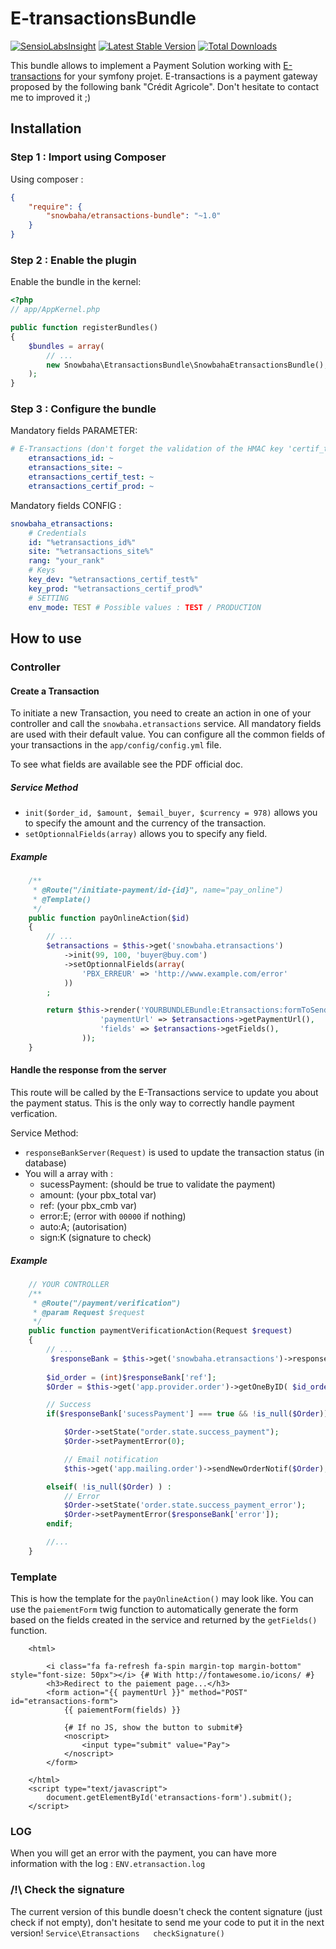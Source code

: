 # E-transactionsBundle


[![SensioLabsInsight](https://insight.sensiolabs.com/projects/480895ee-8a76-4bd6-a823-9e0a90f32576/big.png)](https://insight.sensiolabs.com/projects/480895ee-8a76-4bd6-a823-9e0a90f32576) [![Latest Stable Version](https://poser.pugx.org/snowbaha/etransactions-bundle/v/stable)](https://packagist.org/packages/snowbaha/etransactions-bundle)  [![Total Downloads](https://poser.pugx.org/snowbaha/etransactions-bundle/downloads)](https://packagist.org/packages/snowbaha/etransactions-bundle)

This bundle allows to implement a Payment Solution working with [E-transactions](https://www.e-transactions.fr) for your symfony projet.
E-transactions is a payment gateway proposed by the following bank "Crédit Agricole".
Don't hesitate to contact me to improved it ;)

## Installation
### Step 1 : Import using Composer
Using composer :
```json
{
    "require": {
        "snowbaha/etransactions-bundle": "~1.0"
    }
}
```

### Step 2 : Enable the plugin
Enable the bundle in the kernel:
```php
<?php
// app/AppKernel.php

public function registerBundles()
{
    $bundles = array(
        // ...
        new Snowbaha\EtransactionsBundle\SnowbahaEtransactionsBundle(),
    );
}
```

### Step 3 : Configure the bundle
Mandatory fields PARAMETER:
```yaml
# E-Transactions (don't forget the validation of the HMAC key 'certif_test/prod' by email)
    etransactions_id: ~
    etransactions_site: ~
    etransactions_certif_test: ~
    etransactions_certif_prod: ~
```

Mandatory fields CONFIG :
```yaml
snowbaha_etransactions:
    # Credentials
    id: "%etransactions_id%"
    site: "%etransactions_site%"
    rang: "your_rank"
    # Keys
    key_dev: "%etransactions_certif_test%"
    key_prod: "%etransactions_certif_prod%"
    # SETTING
    env_mode: TEST # Possible values : TEST / PRODUCTION

```

## How to use
### Controller
#### Create a Transaction
To initiate a new Transaction, you need to create an action in one of your controller and call the `snowbaha.etransactions` service. 
All mandatory fields are used with their default value. You can configure all the common fields of your transactions in the `app/config/config.yml` file.

To see what fields are available see the PDF official doc.

##### Service Method
* `init($order_id, $amount, $email_buyer, $currency = 978)` allows you to specify the amount and the currency of the transaction.
* `setOptionnalFields(array)` allows you to specify any field.

##### Example
```php
    /**
     * @Route("/initiate-payment/id-{id}", name="pay_online")
     * @Template()
     */
    public function payOnlineAction($id)
    {
        // ...
        $etransactions = $this->get('snowbaha.etransactions')
            ->init(99, 100, 'buyer@buy.com')
            ->setOptionnalFields(array(
                'PBX_ERREUR' => 'http://www.example.com/error'
            ))
        ;

        return $this->render('YOURBUNDLEBundle:Etransactions:formToSend.html.twig', array(
                    'paymentUrl' => $etransactions->getPaymentUrl(),
                    'fields' => $etransactions->getFields(),
                ));
    }
```
#### Handle the response from the server
This route will be called by the E-Transactions service to update you about the payment status. This is the only way to correctly handle payment verfication.

Service Method:
* `responseBankServer(Request)` is used to update the transaction status (in database)
* You will a array with :
    * sucessPayment: (should be true to validate the payment)
    * amount: (your pbx_total var)
    * ref: (your pbx_cmb var)
    * error:E; (error with `00000` if nothing)
    * auto:A; (autorisation)
    * sign:K  (signature to check)

##### Example
```php
    // YOUR CONTROLLER
    /**
     * @Route("/payment/verification")
     * @param Request $request
     */
    public function paymentVerificationAction(Request $request)
    {
        // ...
         $responseBank = $this->get('snowbaha.etransactions')->responseBankServer($request);
        
        $id_order = (int)$responseBank['ref'];
        $Order = $this->get('app.provider.order')->getOneByID( $id_order );

        // Success
        if($responseBank['sucessPayment'] === true && !is_null($Order)) :

            $Order->setState("order.state.success_payment");
            $Order->setPaymentError(0);

            // Email notification
            $this->get('app.mailing.order')->sendNewOrderNotif($Order);

        elseif( !is_null($Order) ) :
            // Error
            $Order->setState('order.state.success_payment_error');
            $Order->setPaymentError($responseBank['error']);
        endif;

        //...
    }
```

### Template
This is how the template for the `payOnlineAction()` may look like. You can use the `paiementForm` twig function to automatically generate the form based on the fields created in the service and returned by the `getFields()` function.
```twig
    <html>

        <i class="fa fa-refresh fa-spin margin-top margin-bottom" style="font-size: 50px"></i> {# With http://fontawesome.io/icons/ #}
        <h3>Redirect to the paiement page...</h3>
        <form action="{{ paymentUrl }}" method="POST" id="etransactions-form">
            {{ paiementForm(fields) }}

            {# If no JS, show the button to submit#}
            <noscript>
                <input type="submit" value="Pay">
            </noscript>
        </form>
        
    </html>
    <script type="text/javascript">
        document.getElementById('etransactions-form').submit();
    </script>
```

### LOG
When you will get an error with the payment, you can have more information with the log : `ENV.etransaction.log`

### /!\ Check the signature 
The current version of this bundle doesn't check the content signature (just check if not empty), don't hesitate to send me your code to put it in the next version!
`Service\Etransactions   checkSignature()`
